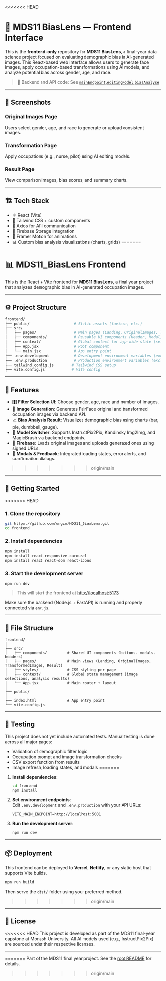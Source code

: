 <<<<<<< HEAD
# 🧠 MDS11 BiasLens — Frontend Interface

This is the **frontend-only** repository for **MDS11 BiasLens**, a final-year data science project focused on evaluating demographic bias in AI-generated images. This React-based web interface allows users to generate face images, apply occupation-based transformations using AI models, and analyze potential bias across gender, age, and race.

> 🔗 Backend and API code: See [`mainEndpoint`,`editingModel`,`biasAnalyse`](https://github.com/ongzn/MDS11_BiasLens.git)

---

## 📸 Screenshots

### Original Images Page  
Users select gender, age, and race to generate or upload consistent images.

### Transformation Page  
Apply occupations (e.g., nurse, pilot) using AI editing models.

### Result Page  
View comparison images, bias scores, and summary charts.

---

## 🏗️ Tech Stack

- ⚛️ React (Vite)
- 🎨 Tailwind CSS + custom components
- 🔁 Axios for API communication
- 💾 Firebase Storage integration
- 🧪 Framer Motion for animations
- 📊 Custom bias analysis visualizations (charts, grids)
=======
# 📊 MDS11_BiasLens Frontend

This is the React + Vite frontend for **MDS11 BiasLens**, a final year project that analyzes demographic bias in AI-generated occupation images.

---

## ⚙️ Project Structure

```bash
frontend/
├── public/                    # Static assets (favicon, etc.)
├── src/
│   ├── pages/                 # Main pages (Landing, OriginalImages, TransformedImages, Result)
│   ├── components/            # Reusable UI components (Header, Modal, Charts, etc.)
│   ├── context/               # Global context for app-wide state (selected attributes, images)
│   ├── App.jsx                # Root component
│   └── main.jsx               # App entry point
├── .env.development           # Development environment variables (excluded from Git)
├── .env.production            # Production environment variables (excluded from Git)
├── tailwind.config.js        # Tailwind CSS setup
├── vite.config.js            # Vite config
```

---

## 🧪 Features

- 🎛️ **Filter Selection UI**: Choose gender, age, race and number of images.
- 📸 **Image Generation**: Generates FairFace original and transformed occupation images via backend API.
- 📈 **Bias Analysis Result**: Visualizes demographic bias using charts (bar, pie, dumbbell, gauge).
- 🧠 **Model Switcher**: Supports InstructPix2Pix, Kandinsky Img2Img, and MagicBrush via backend endpoints.
- 💾 **Firebase**: Loads original images and uploads generated ones using signed URLs.
- 💬 **Modals & Feedback**: Integrated loading states, error alerts, and confirmation dialogs.
>>>>>>> origin/main

---

## 🚀 Getting Started

<<<<<<< HEAD
### 1. Clone the repository

```bash
git https://github.com/ongzn/MDS11_BiasLens.git
cd frontend
```

### 2. Install dependencies

```bash
npm install
npm install react-responsive-carousel
npm install react react-dom react-icons
```

### 3. Start the development server

```bash
npm run dev
```

> This will start the frontend at [http://localhost:5173](http://localhost:5173)

Make sure the backend (Node.js + FastAPI) is running and properly connected via `env.js`.

---

## 🔧 File Structure

```
frontend/
│
├── src/
│   ├── components/         # Shared UI components (buttons, modals, headers)
│   ├── pages/              # Main views (Landing, OriginalImages, TransformedImages, Result)
│   ├── styles/             # CSS styling per page
│   ├── context/            # Global state management (image selections, analysis results)
│   └── App.jsx             # Main router + layout
│
├── public/
│
├── index.html              # App entry point
└── vite.config.js
```

---

## 🧪 Testing

This project does not yet include automated tests. Manual testing is done across all major pages:
- Validation of demographic filter logic
- Occupation prompt and image transformation checks
- CSV export function from results
- Image refresh, loading states, and modals
=======
1. **Install dependencies**:
   ```bash
   cd frontend
   npm install
   ```

2. **Set environment endpoints**:  
   Edit `.env.development` and `.env.production` with your API URLs:
   ```
   VITE_MAIN_ENDPOINT=http://localhost:5001
   ```

3. **Run the development server**:
   ```bash
   npm run dev
   ```
---

## 📦 Deployment

This frontend can be deployed to **Vercel**, **Netlify**, or any static host that supports Vite builds.

```bash
npm run build
```

Then serve the `dist/` folder using your preferred method.
>>>>>>> origin/main

---

## 📄 License

<<<<<<< HEAD
This project is developed as part of the MDS11 final-year capstone at Monash University. All AI models used (e.g., InstructPix2Pix) are sourced under their respective licenses.

---
=======
Part of the MDS11 final year project. See the [root README](../README.md) for details.
>>>>>>> origin/main
